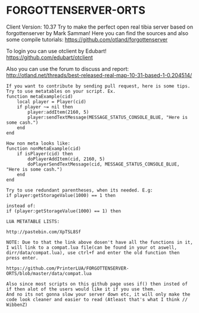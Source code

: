 FORGOTTENSERVER-ORTS
====================
Client Version: 10.37
Try to make the perfect open real tibia server based on forgottenserver by Mark Samman!
Here you can find the sources and also some compile tutorials: https://github.com/otland/forgottenserver

To login you can use otclient by Edubart!
https://github.com/edubart/otclient

Also you can use the forum to discuss and report:
http://otland.net/threads/best-released-real-map-10-31-based-1-0.204514/

```
If you want to contribute by sending pull request, here is some tips.
Try to use metatables on your script. Ex.
function metaExample(cid)
	local player = Player(cid)
	if player ~= nil then
		player:addItem(2160, 5)
		player:sendTextMessage(MESSAGE_STATUS_CONSOLE_BLUE, "Here is some cash.")
	end
end

How non meta looks like:
function nonMetaExample(cid)
	if isPlayer(cid) then
		doPlayerAddItem(cid, 2160, 5)
		doPlayerSendTextMessage(cid, MESSAGE_STATUS_CONSOLE_BLUE, "Here is some cash.")
	end
end

Try to use redundant parentheses, when its needed. E.g:
if player:getStorageValue(1000) == 1 then

instead of:
if (player:getStorageValue(1000) == 1) then

LUA METATABLE LISTS:

http://pastebin.com/XpTSL8Sf

NOTE: Due to that the link above dosen't have all the functions in it, I will link to a compat.lua file(can be found in your ot aswell, dirr/data/compat.lua), use ctrl+f and enter the old function then press enter. 

https://github.com/PrinterLUA/FORGOTTENSERVER-ORTS/blob/master/data/compat.lua

Also since most scripts on this github page uses if() then insted of if then alot of the users would like it if you use them. 
And no its not gonna slow your server down etc, it will only make the code look cleaner and easier to read (Atleast that's what I think // WibbenZ)
